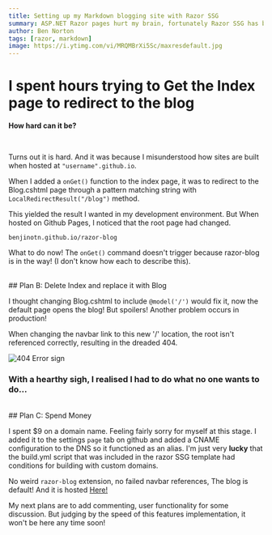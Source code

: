 ```yaml
---
title: Setting up my Markdown blogging site with Razor SSG 
summary: ASP.NET Razor pages hurt my brain, fortunately Razor SSG has been the perfect platform for me to learn the basics.
author: Ben Norton
tags: [razor, markdown]
image: https://i.ytimg.com/vi/MRQMBrXi5Sc/maxresdefault.jpg
---
```


# I spent hours trying to Get the Index page to redirect to the blog

__How hard can it be?__

<br>

Turns out it is hard. And it was because I misunderstood  how sites are built when hosted at `"username".github.io`.

When I added a `onGet()` function to the index page, it was to redirect to the Blog.cshtml page through a pattern matching string with `LocalRedirectResult("/blog")` method.

This yielded the result I wanted in my development environment. But When hosted on Github Pages, I noticed that the root page had changed.

`benjinotn.github.io/razor-blog`

What to do now! The `onGet()` command doesn't trigger because razor-blog is in the way! (I don't know how each to describe this).

<br>
## Plan B: Delete Index and replace it with Blog

I thought changing Blog.cshtml to include `@model('/')` would fix it, now the default page opens the blog! But spoilers! Another problem occurs in production!

When changing the navbar link to this new '/' location, the root isn't referenced correctly, resulting in the dreaded 404. 

![404 Error sign](https://studio.uxpincdn.com/studio/wp-content/uploads/2023/03/404-page-best-practice.png.webp)

### With a hearthy sigh, I realised I had to do what no one wants to do...
<br>
## Plan C: Spend Money

I spent $9 on a domain name. Feeling fairly sorry for myself at this stage. I added it to the settings `page` tab on github and added a CNAME configuration to the DNS so it functioned as an alias. I'm just very __lucky__ that the build.yml script that was included in the razor SSG template had conditions for building with custom domains.

No weird `razor-blog` extension, no failed navbar references, The blog is default! And it is hosted [Here!](/)

My next plans are to add commenting, user functionality for some discussion. But judging by the speed of this features implementation, it won't be here any time soon!
